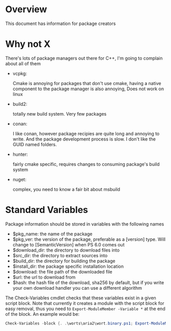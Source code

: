 # Overview

This document has information for package creators

# Why not X

There's lots of package managers out there for C++, I'm going to complain about all of them
* vcpkg:
    
    Cmake is annoying for packages that don't use cmake, having a native component to the package manager is also annoying, Does not work on linux

* build2:

    totally new build system. Very few packages

* conan:

    I like conan, however package recipies are quite long and annoying to write. And the package development process is slow. I don't like the GUID named folders.

* hunter:

    fairly cmake specific, requires changes to consuming package's build system

* nuget:

    complex, you need to know a fair bit about msbuild

# Standard Variables

Package information should be stored in variables with the following names

- $pkg_name: the name of the package
- $pkg_ver: the version of the package, preferable as a [version] type. Will change to [SemanticVersion] when PS 6.0 comes out
- $download_dir: the directory to download files into
- $src_dir: the directory to extract sources into
- $build_dir: the directory for building the package
- $install_dir: the package specific installation location
- $download: the file path of the downloaded file
- $url: the url to download from
- $hash: the hash file of the download, sha256 by default, but if you write your own download handler you can use a different algorithm

The Check-Variables cmdlet checks that these variables exist in a given script block. Note that currently it creates a module with the script block for easy removal, thus you need to `Export-ModuleMember -Variable *` at the end of the block. An example would be:

```powershell
Check-Variables -block {. .\worts\aria2\wort.binary.ps1; Export-ModuleMember -Variable *}